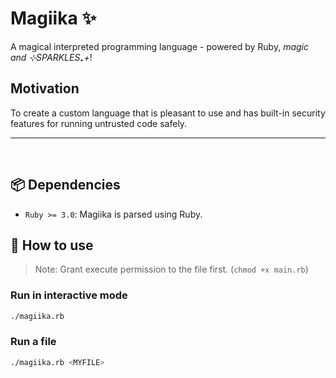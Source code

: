 # Magiika ✨

A magical interpreted programming language - powered by 
Ruby, *magic and ⊹SPARKLES₊+*!

## Motivation

To create a custom language that is pleasant to use and has
built-in security features for running untrusted code 
safely.

---

<br>

## 📦 Dependencies

- `Ruby >= 3.0`: Magiika is parsed using Ruby.

## 🚀 How to use

> Note: Grant execute permission to the file first.
> (`chmod +x main.rb`)

### Run in interactive mode

```bash
./magiika.rb
```

### Run a file

```bash
./magiika.rb <MYFILE>
```
